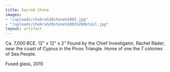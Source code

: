 ```yaml
---
title: Sacred Stone
images:
- "/uploads/chakra%20stone%2002.jpg"
- "/uploads/chakra%20stone%2002%20detail.jpg"
layout: artifact
---
```


Ca. 7,000 BCE.
12" x 12" x 2" 
Found by the Chief Investigator, Ráchel Räder, near the coast of Cyprus in the Pivos Triangle. Home of one the 7 colonies of Sea People. 

Fused glass, 2015